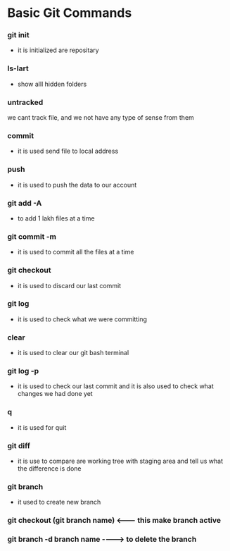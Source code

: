 #  Basic Git Commands

### git init 
- it is initialized are repositary

### ls-lart
- show alll hidden folders

### untracked
we cant track file, and we not have any type of sense from them

### commit
- it is used send file to local address

### push 
- it is used to push the data to our account

### git add -A 
- to add 1 lakh files at a time

### git commit -m
- it is used to commit all the files at a time 

### git checkout
- it is used to discard our last commit

### git log 
- it is used to check what we were committing

### clear 
- it is used to clear our git bash terminal

### git log -p
- it is used to check our last commit and it is also used to check what changes we had done yet 

### q 
- it is used for quit

### git diff
- it is use to compare are working tree with staging area  and tell us what the difference is done 

### git branch 
- it used to create new branch 

### git checkout (git branch name)  <---  this make branch active

### git branch -d branch name ----> to delete the branch


